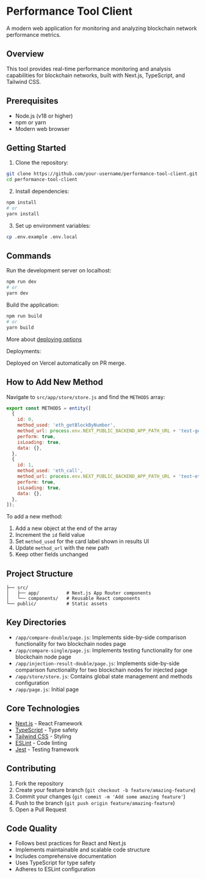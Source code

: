 # Performance Tool Client

A modern web application for monitoring and analyzing blockchain network performance metrics.

## Overview

This tool provides real-time performance monitoring and analysis capabilities for blockchain networks, built with Next.js, TypeScript, and Tailwind CSS.

## Prerequisites

- Node.js (v18 or higher)
- npm or yarn
- Modern web browser

## Getting Started

1. Clone the repository:

```bash
git clone https://github.com/your-username/performance-tool-client.git
cd performance-tool-client
```

2. Install dependencies:

```bash
npm install
# or
yarn install
```

3. Set up environment variables:

```bash
cp .env.example .env.local
```

## Commands

Run the development server on localhost:

```bash
npm run dev
# or
yarn dev
```

Build the application:

```bash
npm run build
# or
yarn build
```

More about [deploying options](https://nextjs.org/docs/app/building-your-application/deploying)

Deployments:

Deployed on Vercel automatically on PR merge.

## How to Add New Method

Navigate to `src/app/store/store.js` and find the `METHODS` array:

```javascript
export const METHODS = entity([
  {
    id: 0,
    method_used: 'eth_getBlockByNumber',
    method_url: process.env.NEXT_PUBLIC_BACKEND_APP_PATH_URL + 'test-get-block',
    perform: true,
    isLoading: true,
    data: {},
  },
  {
    id: 1,
    method_used: 'eth_call',
    method_url: process.env.NEXT_PUBLIC_BACKEND_APP_PATH_URL + 'test-eth-call',
    perform: true,
    isLoading: true,
    data: {},
  },
]);
```

To add a new method:

1. Add a new object at the end of the array
2. Increment the `id` field value
3. Set `method_used` for the card label shown in results UI
4. Update `method_url` with the new path
5. Keep other fields unchanged

## Project Structure

```
├── src/
│   ├── app/          # Next.js App Router components
│   └── components/   # Reusable React components
└── public/           # Static assets
```

## Key Directories

- `/app/compare-double/page.js`: Implements side-by-side comparison functionality for two blockchain nodes page
- `/app/compare-single/page.js`: Implements testing functionality for one blockchain node page
- `/app/injection-result-double/page.js`: Implements side-by-side comparison functionality for two blockchain nodes for injected page
- `/app/store/store.js`: Contains global state management and methods configuration
- `/app/page.js`: Initial page

## Core Technologies

- [Next.js](https://nextjs.org/) - React Framework
- [TypeScript](https://www.typescriptlang.org/) - Type safety
- [Tailwind CSS](https://tailwindcss.com/) - Styling
- [ESLint](https://eslint.org/) - Code linting
- [Jest](https://jestjs.io/) - Testing framework

## Contributing

1. Fork the repository
2. Create your feature branch (`git checkout -b feature/amazing-feature`)
3. Commit your changes (`git commit -m 'Add some amazing feature'`)
4. Push to the branch (`git push origin feature/amazing-feature`)
5. Open a Pull Request

## Code Quality

- Follows best practices for React and Next.js
- Implements maintainable and scalable code structure
- Includes comprehensive documentation
- Uses TypeScript for type safety
- Adheres to ESLint configuration
